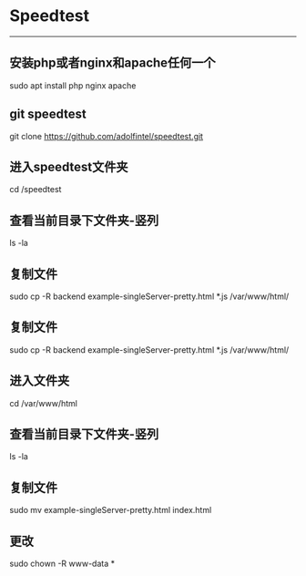 # Speedtest
***
## 安装php或者nginx和apache任何一个
  sudo apt install php nginx apache
## git speedtest
  git clone https://github.com/adolfintel/speedtest.git
## 进入speedtest文件夹
  cd /speedtest
## 查看当前目录下文件夹-竖列
  ls -la
## 复制文件
  sudo cp -R backend example-singleServer-pretty.html *.js /var/www/html/
## 复制文件
  sudo cp -R backend example-singleServer-pretty.html *.js /var/www/html/
## 进入文件夹
  cd /var/www/html
## 查看当前目录下文件夹-竖列
  ls -la
## 复制文件
  sudo mv example-singleServer-pretty.html index.html
## 更改
  sudo chown -R www-data *
